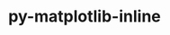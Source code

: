 ---
title: "py-matplotlib-inline"
layout: cache
categories: [package, v0.21.2]
meta: {"versions": ["0.1.6"], "compilers": ["gcc@=11.1.0", "gcc@=11.4.0", "gcc@=9.4.0", "oneapi@=2023.2.0"], "oss": ["ubuntu20.04"], "platforms": ["linux"], "targets": ["neoverse_v1", "ppc64le", "x86_64_v3"], "stacks": ["data-vis-sdk", "e4s", "e4s-neoverse_v1", "e4s-oneapi", "e4s-power", "root"], "num_specs": 12, "num_specs_by_stack": {"root": 12, "e4s-neoverse_v1": 2, "e4s-power": 2, "data-vis-sdk": 2, "e4s": 3, "e4s-oneapi": 3}}
spec_details: [{"hash": "i3junqwgu7vesis5f7qe6ee3c2hmznou", "compiler": "gcc@=11.4.0", "versions": ["0.1.6"], "os": "ubuntu20.04", "platform": "linux", "target": "neoverse_v1", "variants": ["build_system=python_pip"], "stacks": ["root", "e4s-neoverse_v1"], "size": "-", "tarball": "https://binaries.spack.io/releases/v0.21.2/build_cache/linux-ubuntu20.04-neoverse_v1/gcc-11.4.0/py-matplotlib-inline-0.1.6/linux-ubuntu20.04-neoverse_v1-gcc-11.4.0-py-matplotlib-inline-0.1.6-i3junqwgu7vesis5f7qe6ee3c2hmznou.spack"}, {"hash": "7l2dps54r42qrbs635ockv2rjahw3nib", "compiler": "gcc@=11.4.0", "versions": ["0.1.6"], "os": "ubuntu20.04", "platform": "linux", "target": "neoverse_v1", "variants": ["build_system=python_pip"], "stacks": ["root", "e4s-neoverse_v1"], "size": "-", "tarball": "https://binaries.spack.io/releases/v0.21.2/build_cache/linux-ubuntu20.04-neoverse_v1/gcc-11.4.0/py-matplotlib-inline-0.1.6/linux-ubuntu20.04-neoverse_v1-gcc-11.4.0-py-matplotlib-inline-0.1.6-7l2dps54r42qrbs635ockv2rjahw3nib.spack"}, {"hash": "7plmkb5xnobyq7m7glwt3getjglhwqhm", "compiler": "gcc@=9.4.0", "versions": ["0.1.6"], "os": "ubuntu20.04", "platform": "linux", "target": "ppc64le", "variants": ["build_system=python_pip"], "stacks": ["root", "e4s-power"], "size": "-", "tarball": "https://binaries.spack.io/releases/v0.21.2/build_cache/linux-ubuntu20.04-ppc64le/gcc-9.4.0/py-matplotlib-inline-0.1.6/linux-ubuntu20.04-ppc64le-gcc-9.4.0-py-matplotlib-inline-0.1.6-7plmkb5xnobyq7m7glwt3getjglhwqhm.spack"}, {"hash": "xilqnhhyxo3cerm7bzylh7v2tkcy2gqx", "compiler": "gcc@=9.4.0", "versions": ["0.1.6"], "os": "ubuntu20.04", "platform": "linux", "target": "ppc64le", "variants": ["build_system=python_pip"], "stacks": ["root", "e4s-power"], "size": "-", "tarball": "https://binaries.spack.io/releases/v0.21.2/build_cache/linux-ubuntu20.04-ppc64le/gcc-9.4.0/py-matplotlib-inline-0.1.6/linux-ubuntu20.04-ppc64le-gcc-9.4.0-py-matplotlib-inline-0.1.6-xilqnhhyxo3cerm7bzylh7v2tkcy2gqx.spack"}, {"hash": "jjnbqfcobeu5g6zdqunkpkfhyf3qsmtt", "compiler": "gcc@=11.1.0", "versions": ["0.1.6"], "os": "ubuntu20.04", "platform": "linux", "target": "x86_64_v3", "variants": ["build_system=python_pip"], "stacks": ["root", "data-vis-sdk"], "size": "-", "tarball": "https://binaries.spack.io/releases/v0.21.2/build_cache/linux-ubuntu20.04-x86_64_v3/gcc-11.1.0/py-matplotlib-inline-0.1.6/linux-ubuntu20.04-x86_64_v3-gcc-11.1.0-py-matplotlib-inline-0.1.6-jjnbqfcobeu5g6zdqunkpkfhyf3qsmtt.spack"}, {"hash": "hhgfzjye3mkqarcazhcj4q5w4sms6o33", "compiler": "gcc@=11.1.0", "versions": ["0.1.6"], "os": "ubuntu20.04", "platform": "linux", "target": "x86_64_v3", "variants": ["build_system=python_pip"], "stacks": ["root", "data-vis-sdk"], "size": "-", "tarball": "https://binaries.spack.io/releases/v0.21.2/build_cache/linux-ubuntu20.04-x86_64_v3/gcc-11.1.0/py-matplotlib-inline-0.1.6/linux-ubuntu20.04-x86_64_v3-gcc-11.1.0-py-matplotlib-inline-0.1.6-hhgfzjye3mkqarcazhcj4q5w4sms6o33.spack"}, {"hash": "ai7aqq7cdzt2hfw75favrll5jrrbdbis", "compiler": "gcc@=11.4.0", "versions": ["0.1.6"], "os": "ubuntu20.04", "platform": "linux", "target": "x86_64_v3", "variants": ["build_system=python_pip"], "stacks": ["e4s", "root"], "size": "-", "tarball": "https://binaries.spack.io/releases/v0.21.2/build_cache/linux-ubuntu20.04-x86_64_v3/gcc-11.4.0/py-matplotlib-inline-0.1.6/linux-ubuntu20.04-x86_64_v3-gcc-11.4.0-py-matplotlib-inline-0.1.6-ai7aqq7cdzt2hfw75favrll5jrrbdbis.spack"}, {"hash": "jalvfdlimdcubeivtvzry3h2jbaxjbnf", "compiler": "gcc@=11.4.0", "versions": ["0.1.6"], "os": "ubuntu20.04", "platform": "linux", "target": "x86_64_v3", "variants": ["build_system=python_pip"], "stacks": ["e4s", "root"], "size": "-", "tarball": "https://binaries.spack.io/releases/v0.21.2/build_cache/linux-ubuntu20.04-x86_64_v3/gcc-11.4.0/py-matplotlib-inline-0.1.6/linux-ubuntu20.04-x86_64_v3-gcc-11.4.0-py-matplotlib-inline-0.1.6-jalvfdlimdcubeivtvzry3h2jbaxjbnf.spack"}, {"hash": "vamoydz7pqcwt3pymkbczvgd2ans6dw6", "compiler": "gcc@=11.4.0", "versions": ["0.1.6"], "os": "ubuntu20.04", "platform": "linux", "target": "x86_64_v3", "variants": ["build_system=python_pip"], "stacks": ["e4s", "root"], "size": "-", "tarball": "https://binaries.spack.io/releases/v0.21.2/build_cache/linux-ubuntu20.04-x86_64_v3/gcc-11.4.0/py-matplotlib-inline-0.1.6/linux-ubuntu20.04-x86_64_v3-gcc-11.4.0-py-matplotlib-inline-0.1.6-vamoydz7pqcwt3pymkbczvgd2ans6dw6.spack"}, {"hash": "ylesueclynml4z7hekbsdpf2uymgh6pn", "compiler": "oneapi@=2023.2.0", "versions": ["0.1.6"], "os": "ubuntu20.04", "platform": "linux", "target": "x86_64_v3", "variants": ["build_system=python_pip"], "stacks": ["e4s-oneapi", "root"], "size": "-", "tarball": "https://binaries.spack.io/releases/v0.21.2/build_cache/linux-ubuntu20.04-x86_64_v3/oneapi-2023.2.0/py-matplotlib-inline-0.1.6/linux-ubuntu20.04-x86_64_v3-oneapi-2023.2.0-py-matplotlib-inline-0.1.6-ylesueclynml4z7hekbsdpf2uymgh6pn.spack"}, {"hash": "nn22ibmajuwdl6pajbjdw76qoybzdg7w", "compiler": "oneapi@=2023.2.0", "versions": ["0.1.6"], "os": "ubuntu20.04", "platform": "linux", "target": "x86_64_v3", "variants": ["build_system=python_pip"], "stacks": ["e4s-oneapi", "root"], "size": "-", "tarball": "https://binaries.spack.io/releases/v0.21.2/build_cache/linux-ubuntu20.04-x86_64_v3/oneapi-2023.2.0/py-matplotlib-inline-0.1.6/linux-ubuntu20.04-x86_64_v3-oneapi-2023.2.0-py-matplotlib-inline-0.1.6-nn22ibmajuwdl6pajbjdw76qoybzdg7w.spack"}, {"hash": "hok4ajznuxtunbivxi3hazudzueexf4w", "compiler": "oneapi@=2023.2.0", "versions": ["0.1.6"], "os": "ubuntu20.04", "platform": "linux", "target": "x86_64_v3", "variants": ["build_system=python_pip"], "stacks": ["e4s-oneapi", "root"], "size": "-", "tarball": "https://binaries.spack.io/releases/v0.21.2/build_cache/linux-ubuntu20.04-x86_64_v3/oneapi-2023.2.0/py-matplotlib-inline-0.1.6/linux-ubuntu20.04-x86_64_v3-oneapi-2023.2.0-py-matplotlib-inline-0.1.6-hok4ajznuxtunbivxi3hazudzueexf4w.spack"}]
---